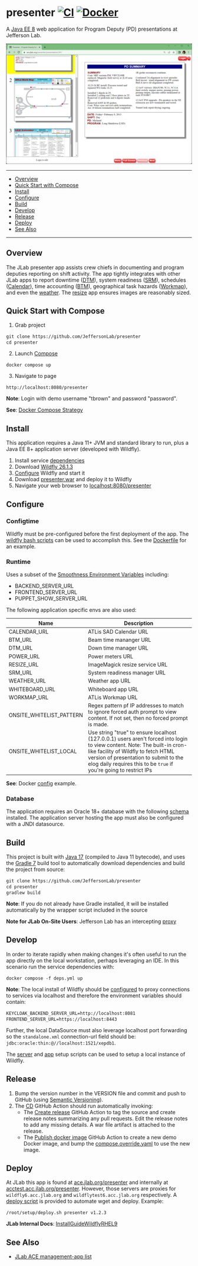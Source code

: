 # presenter [![CI](https://github.com/JeffersonLab/presenter/actions/workflows/ci.yml/badge.svg)](https://github.com/JeffersonLab/presenter/actions/workflows/ci.yml) [![Docker](https://img.shields.io/docker/v/jeffersonlab/presenter?sort=semver&label=DockerHub)](https://hub.docker.com/r/jeffersonlab/presenter)
A [Java EE 8](https://en.wikipedia.org/wiki/Jakarta_EE) web application for Program Deputy (PD) presentations at Jefferson Lab.

![Screenshot](https://github.com/JeffersonLab/presenter/raw/main/Screenshot.png?raw=true "Screenshot")

---
- [Overview](https://github.com/JeffersonLab/presenter#overview)
- [Quick Start with Compose](https://github.com/JeffersonLab/presenter#quick-start-with-compose)
- [Install](https://github.com/JeffersonLab/presenter#install)
- [Configure](https://github.com/JeffersonLab/presenter#configure)
- [Build](https://github.com/JeffersonLab/presenter#build)
- [Develop](https://github.com/JeffersonLab/presenter#develop) 
- [Release](https://github.com/JeffersonLab/presenter#release)
- [Deploy](https://github.com/JeffersonLab/presenter#deploy)
- [See Also](https://github.com/JeffersonLab/presenter#see-also)
---

## Overview
The JLab presenter app assists crew chiefs in documenting and program deputies reporting on shift activity.  The app tightly integrates with other JLab apps to report downtime ([DTM](https://github.com/JeffersonLab/dtm)), system readiness ([SRM](https://github.com/JeffersonLab/srm)), schedules ([Calendar](https://github.com/JeffersonLab/calendar)), time accounting ([BTM](https://github.com/JeffersonLab/btm)), geographical task hazards ([Workmap](https://github.com/JeffersonLab/workmap)), and even the [weather](https://github.com/JeffersonLab/weather).  The [resize](https://github.com/JeffersonLab/resize) app ensures images are reasonably sized.

## Quick Start with Compose
1. Grab project
```
git clone https://github.com/JeffersonLab/presenter
cd presenter
```
2. Launch [Compose](https://github.com/docker/compose)
```
docker compose up
```
3. Navigate to page
```
http://localhost:8080/presenter
```

**Note**: Login with demo username "tbrown" and password "password".

**See**: [Docker Compose Strategy](https://gist.github.com/slominskir/a7da801e8259f5974c978f9c3091d52c)

## Install
This application requires a Java 11+ JVM and standard library to run, plus a Java EE 8+ application server (developed with Wildfly).

1. Install service [dependencies](https://github.com/JeffersonLab/presenter/blob/main/deps.yml)
2. Download [Wildfly 26.1.3](https://www.wildfly.org/downloads/)
3. [Configure](https://github.com/JeffersonLab/presenter#configure) Wildfly and start it
4. Download [presenter.war](https://github.com/JeffersonLab/presenter/releases) and deploy it to Wildfly
5. Navigate your web browser to [localhost:8080/presenter](http://localhost:8080/presenter)

## Configure

### Configtime
Wildfly must be pre-configured before the first deployment of the app.  The [wildfly bash scripts](https://github.com/JeffersonLab/wildfly#configure) can be used to accomplish this.  See the [Dockerfile](https://github.com/JeffersonLab/presenter/blob/main/Dockerfile) for an example.

### Runtime
Uses a subset of the [Smoothness Environment Variables](https://github.com/JeffersonLab/smoothness#global-runtime) including:
 - BACKEND_SERVER_URL
 - FRONTEND_SERVER_URL
 - PUPPET_SHOW_SERVER_URL
 
 The following application specific envs are also used:

| Name                              | Description                                                                                                                                 |
|-----------------------------------|---------------------------------------------------------------------------------------------------------------------------------------------|
| CALENDAR_URL                      | ATLis SAD Calendar URL                                                                                                                      |
| BTM_URL                           | Beam time mananger URL               |
| DTM_URL                           | Down time manager URL                |
| POWER_URL                         | Power meters URL                     |
| RESIZE_URL                        | ImageMagick resize service URL       |
| SRM_URL                           | System readiness manager URL         |
| WEATHER_URL                       | Weather app URL                      |
| WHITEBOARD_URL                    | Whiteboard app URL                   |
| WORKMAP_URL                       | ATLis Workmap URL                    |
| ONSITE_WHITELIST_PATTERN          | Regex pattern pf IP addresses to match to ignore forced auth prompt to view content.  If not set, then no forced prompt is made. |
| ONSITE_WHITELIST_LOCAL            | Use string "true" to ensure localhost (127.0.0.1) users aren't forced into login to view content.  Note: The built-in cron-like facility of Wildfly to fetch HTML version of presentation to submit to the elog daily requires this to be `true` if you're going to restrict IPs |

**See**: Docker [config](https://github.com/JeffersonLab/presenter/blob/main/docker-compose.yml) example.

### Database
The application requires an Oracle 18+ database with the following [schema](https://github.com/JeffersonLab/presenter/tree/main/docker/oracle/setup) installed.   The application server hosting the app must also be configured with a JNDI datasource.

## Build
This project is built with [Java 17](https://adoptium.net/) (compiled to Java 11 bytecode), and uses the [Gradle 7](https://gradle.org/) build tool to automatically download dependencies and build the project from source:

```
git clone https://github.com/JeffersonLab/presenter
cd presenter
gradlew build
```
**Note**: If you do not already have Gradle installed, it will be installed automatically by the wrapper script included in the source

**Note for JLab On-Site Users**: Jefferson Lab has an intercepting [proxy](https://gist.github.com/slominskir/92c25a033db93a90184a5994e71d0b78)

## Develop
In order to iterate rapidly when making changes it's often useful to run the app directly on the local workstation, perhaps leveraging an IDE.  In this scenario run the service dependencies with:
```
docker compose -f deps.yml up
```
**Note**: The local install of Wildfly should be [configured](https://github.com/JeffersonLab/presenter#configure) to proxy connections to services via localhost and therefore the environment variables should contain:
```
KEYCLOAK_BACKEND_SERVER_URL=http://localhost:8081
FRONTEND_SERVER_URL=https://localhost:8443
```
Further, the local DataSource must also leverage localhost port forwarding so the `standalone.xml` connection-url field should be: `jdbc:oracle:thin:@//localhost:1521/xepdb1`.  

The [server](https://github.com/JeffersonLab/wildfly/blob/main/scripts/server-setup.sh) and [app](https://github.com/JeffersonLab/wildfly/blob/main/scripts/app-setup.sh) setup scripts can be used to setup a local instance of Wildfly. 

## Release
1. Bump the version number in the VERSION file and commit and push to GitHub (using [Semantic Versioning](https://semver.org/)).
2. The [CD](https://github.com/JeffersonLab/presenter/blob/main/.github/workflows/cd.yml) GitHub Action should run automatically invoking:
    - The [Create release](https://github.com/JeffersonLab/java-workflows/blob/main/.github/workflows/release.yml) GitHub Action to tag the source and create release notes summarizing any pull requests.   Edit the release notes to add any missing details.  A war file artifact is attached to the release.
    - The [Publish docker image](https://github.com/JeffersonLab/container-workflows/blob/main/.github/workflows/docker-publish.yml) GitHub Action to create a new demo Docker image, and bump the [compose.override.yaml](https://github.com/JeffersonLab/presenter/blob/main/compose.override.yaml) to use the new image.

## Deploy
At JLab this app is found at [ace.jlab.org/presenter](https://ace.jlab.org/presenter) and internally at [acctest.acc.jlab.org/presenter](https://acctest.acc.jlab.org/presenter).  However, those servers are proxies for `wildfly6.acc.jlab.org` and `wildflytest6.acc.jlab.org` respectively.   A [deploy script](https://github.com/JeffersonLab/wildfly/blob/main/scripts/deploy.sh) is provided to automate wget and deploy.  Example:

```
/root/setup/deploy.sh presenter v1.2.3
```

**JLab Internal Docs**:  [InstallGuideWildflyRHEL9](https://accwiki.acc.jlab.org/do/view/SysAdmin/InstallGuideWildflyRHEL9)

## See Also
 - [JLab ACE management-app list](https://github.com/search?q=org%3Ajeffersonlab+topic%3Aace+topic%3Amanagement-app&type=repositories)

